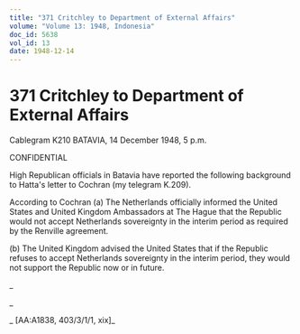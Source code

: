 ```yaml
---
title: "371 Critchley to Department of External Affairs"
volume: "Volume 13: 1948, Indonesia"
doc_id: 5638
vol_id: 13
date: 1948-12-14
---
```


# 371 Critchley to Department of External Affairs

Cablegram K210 BATAVIA, 14 December 1948, 5 p.m.

CONFIDENTIAL

High Republican officials in Batavia have reported the following background to Hatta's letter to Cochran (my telegram K.209).

According to Cochran (a) The Netherlands officially informed the United States and United Kingdom Ambassadors at The Hague that the Republic would not accept Netherlands sovereignty in the interim period as required by the Renville agreement.

(b) The United Kingdom advised the United States that if the Republic refuses to accept Netherlands sovereignty in the interim period, they would not support the Republic now or in future.

_

_

_ [AA:A1838, 403/3/1/1, xix]_
